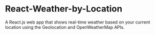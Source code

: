 # React-Weather-by-Location
A React.js web app that shows real-time weather based on your current location using the Geolocation and OpenWeatherMap APIs.
